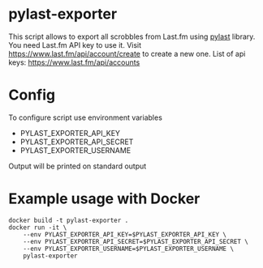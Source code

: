 # pylast-exporter
This script allows to export all scrobbles from Last.fm using [pylast](https://github.com/pylast/pylast/) library.
You need Last.fm API key to use it.
Visit https://www.last.fm/api/account/create to create a new one.
List of api keys: https://www.last.fm/api/accounts

# Config
To configure script use environment variables
- PYLAST_EXPORTER_API_KEY
- PYLAST_EXPORTER_API_SECRET
- PYLAST_EXPORTER_USERNAME

Output will be printed on standard output

# Example usage with Docker
```
docker build -t pylast-exporter .
docker run -it \
    --env PYLAST_EXPORTER_API_KEY=$PYLAST_EXPORTER_API_KEY \
    --env PYLAST_EXPORTER_API_SECRET=$PYLAST_EXPORTER_API_SECRET \
    --env PYLAST_EXPORTER_USERNAME=$PYLAST_EXPORTER_USERNAME \
    pylast-exporter
```
